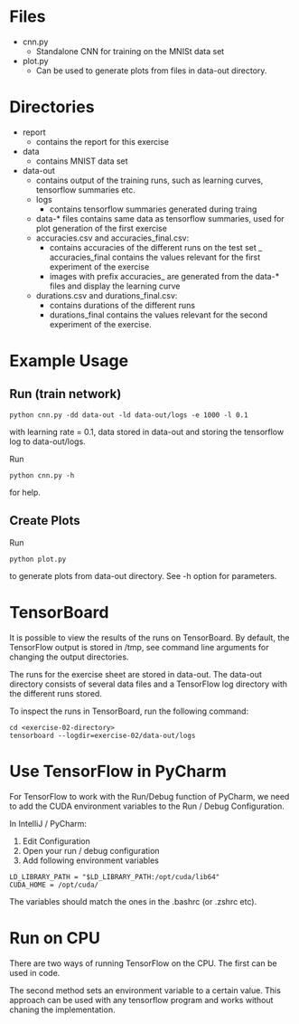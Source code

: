# Files
- cnn.py
    - Standalone CNN for training on the MNISt data set
- plot.py 
    - Can be used to generate plots from files in data-out directory.

# Directories
- report
    - contains the report for this exercise
 - data
    - contains MNIST data set
- data-out
    - contains output of the training runs, such as learning curves, tensorflow summaries etc.
    - logs
        - contains tensorflow summaries generated during traing
    - data-* files contains same data as tensorflow summaries, used for plot generation of the first exercise
    - accuracies.csv and accuracies_final.csv:
        - contains accuracies of the different runs on the test set
        _ accuracies_final contains the values relevant for the first experiment of the exercise
        - images with prefix accuracies_ are generated from the data-* files and display the learning curve
    - durations.csv and durations_final.csv:
        - contains durations of the different runs
        - durations_final contains the values relevant for the second experiment of the exercise.



# Example Usage
## Run (train network)
```
python cnn.py -dd data-out -ld data-out/logs -e 1000 -l 0.1
```
with learning rate = 0.1, data stored in data-out and storing the tensorflow log to data-out/logs.

Run
```
python cnn.py -h
```
for help.


## Create Plots

Run
```
python plot.py
```
to generate plots from data-out directory. See -h option for parameters.


# TensorBoard
It is possible to view the results of the runs on TensorBoard.
By default, the TensorFlow output is stored in /tmp, see command line arguments for changing the output directories.

The runs for the exercise sheet are stored in data-out.
The data-out directory consists of several data files and a TensorFlow log directory with the different runs stored.

To inspect the runs in TensorBoard, run the following command:
```
cd <exercise-02-directory>
tensorboard --logdir=exercise-02/data-out/logs
```

# Use TensorFlow in PyCharm

For TensorFlow to work with the Run/Debug function of PyCharm, we need to add the CUDA environment variables to the Run / Debug Configuration.

In IntelliJ / PyCharm:
1. Edit Configuration
2. Open your run / debug configuration
3. Add following environment variables

```
LD_LIBRARY_PATH = "$LD_LIBRARY_PATH:/opt/cuda/lib64"
CUDA_HOME = /opt/cuda/
```

The variables should match the ones in the .bashrc (or .zshrc etc).

# Run on CPU
There are two ways of running TensorFlow on the CPU. The first can be used in code.

The second method sets an environment variable to a certain value. This approach can be used with any tensorflow program and works without chaning the implementation.


